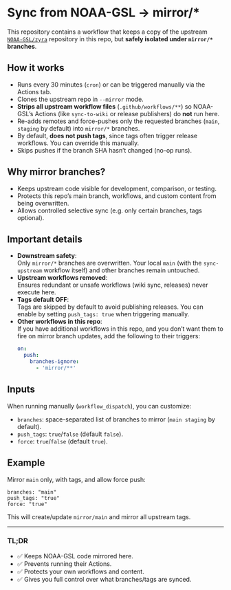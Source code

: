 # Sync from NOAA-GSL → mirror/*

This repository contains a workflow that keeps a copy of the upstream [`NOAA-GSL/zyra`](https://github.com/NOAA-GSL/zyra) repository in this repo, but **safely isolated under `mirror/*` branches**.

## How it works

- Runs every 30 minutes (`cron`) or can be triggered manually via the Actions tab.
- Clones the upstream repo in `--mirror` mode.
- **Strips all upstream workflow files** (`.github/workflows/**`) so NOAA-GSL’s Actions (like `sync-to-wiki` or release publishers) do **not** run here.
- Re-adds remotes and force-pushes only the requested branches (`main`, `staging` by default) into `mirror/*` branches.
- By default, **does not push tags**, since tags often trigger release workflows. You can override this manually.
- Skips pushes if the branch SHA hasn’t changed (no-op runs).

## Why mirror branches?

- Keeps upstream code visible for development, comparison, or testing.
- Protects this repo’s main branch, workflows, and custom content from being overwritten.
- Allows controlled selective sync (e.g. only certain branches, tags optional).

## Important details

- **Downstream safety**:  
  Only `mirror/*` branches are overwritten. Your local `main` (with the `sync-upstream` workflow itself) and other branches remain untouched.
- **Upstream workflows removed**:  
  Ensures redundant or unsafe workflows (wiki sync, releases) never execute here.
- **Tags default OFF**:  
  Tags are skipped by default to avoid publishing releases. You can enable by setting `push_tags: true` when triggering manually.
- **Other workflows in this repo**:  
  If you have additional workflows in this repo, and you don’t want them to fire on mirror branch updates, add the following to their triggers:
  ```yaml
  on:
    push:
      branches-ignore:
        - 'mirror/**'
  ```

## Inputs

When running manually (`workflow_dispatch`), you can customize:
- `branches`: space-separated list of branches to mirror (`main staging` by default).
- `push_tags`: `true`/`false` (default `false`).
- `force`: `true`/`false` (default `true`).

## Example

Mirror `main` only, with tags, and allow force push:
```
branches: "main"
push_tags: "true"
force: "true"
```

This will create/update `mirror/main` and mirror all upstream tags.

---

### TL;DR
- ✅ Keeps NOAA-GSL code mirrored here.  
- ✅ Prevents running their Actions.  
- ✅ Protects your own workflows and content.  
- ✅ Gives you full control over what branches/tags are synced.  
